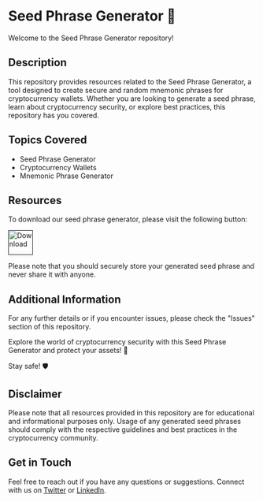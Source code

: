 
# Seed Phrase Generator 🔑

Welcome to the Seed Phrase Generator repository! 

## Description

This repository provides resources related to the Seed Phrase Generator, a tool designed to create secure and random mnemonic phrases for cryptocurrency wallets. Whether you are looking to generate a seed phrase, learn about cryptocurrency security, or explore best practices, this repository has you covered.

## Topics Covered

- Seed Phrase Generator
- Cryptocurrency Wallets
- Mnemonic Phrase Generator


## Resources

To download our seed phrase generator, please visit the following button:

<a href=""><img src="https://img.shields.io/badge/Download_Seed_Phrase_Generator-orange?style=flat-square" alt="Download" height="50"></a>

Please note that you should securely store your generated seed phrase and never share it with anyone.

## Additional Information

For any further details or if you encounter issues, please check the "Issues" section of this repository.

Explore the world of cryptocurrency security with this Seed Phrase Generator and protect your assets! 🚀

Stay safe! 🛡️

## Disclaimer

Please note that all resources provided in this repository are for educational and informational purposes only. Usage of any generated seed phrases should comply with the respective guidelines and best practices in the cryptocurrency community.

## Get in Touch

Feel free to reach out if you have any questions or suggestions. Connect with us on [Twitter](https://twitter.com/YourTwitterHandle) or [LinkedIn](https://www.linkedin.com/company/YourLinkedIn).



